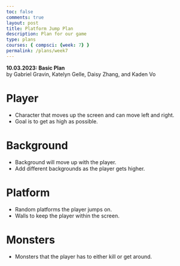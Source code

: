 ```yaml
---
toc: false
comments: true
layout: post
title: Platform Jump Plan
description: Plan for our game
type: plans
courses: { compsci: {week: 7} }
permalink: /plans/week7
---
```


**10.03.2023: Basic Plan**  
by Gabriel Gravin, Katelyn Gelle, Daisy Zhang, and Kaden Vo

# Player

- Character that moves up the screen and can move left and right.
- Goal is to get as high as possible.

# Background

- Background will move up with the player.
- Add different backgrounds as the player gets higher.

# Platform

- Random platforms the player jumps on.
- Walls to keep the player within the screen.

# Monsters

- Monsters that the player has to either kill or get around.  